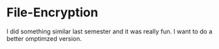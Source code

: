 # File-Encryption
I did something similar last semester and it was really fun. I want to do a better omptimzed version.
